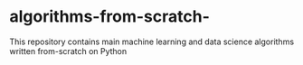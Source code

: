 # algorithms-from-scratch-
This repository contains main machine learning and data science algorithms written from-scratch on Python
